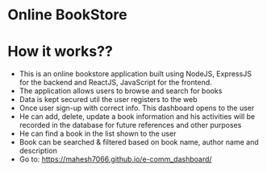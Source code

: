 # Online BookStore
# How it works??
* This is an online bookstore application built using NodeJS, ExpressJS for the backend and ReactJS, JavaScript for the frontend.
* The application allows users to browse and search for books
* Data is kept secured util the user registers to the web
* Once user sign-up with correct info. This dashboard opens to the user
* He can add, delete, update a book information and his activities will be recorded in the database for future references and other purposes
* He can find a book in the list shown to the user
* Book can be searched & filtered based on book name, author name and description
* Go to:   https://mahesh7066.github.io/e-comm_dashboard/
